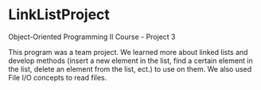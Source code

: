 # LinkListProject
Object-Oriented Programming II Course - Project 3

This program was a team project. We learned more about linked lists and develop methods (insert a new element in the list, find a certain 
element in the list, delete an element from the list, ect.) to use on them. We also used File I/O concepts to read files. 
